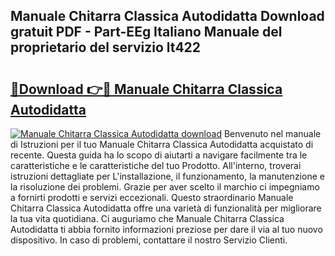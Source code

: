 ## Manuale Chitarra Classica Autodidatta Download gratuit PDF - Part-EEg Italiano Manuale del proprietario del servizio lt422

# <h2><a href="http://dfb0k40.blite.top/?on=Manuale+Chitarra+Classica+Autodidatta">🔗Download 👉🔴 Manuale Chitarra Classica Autodidatta</a></h2>

[![Manuale Chitarra Classica Autodidatta download](https://i.imgur.com/lujVjoI.png)](http://dfb0k40.blite.top/?on=Manuale+Chitarra+Classica+Autodidatta)
Benvenuto nel manuale di Istruzioni per il tuo Manuale Chitarra Classica Autodidatta acquistato di recente. Questa guida ha lo scopo di aiutarti a navigare facilmente tra le caratteristiche e le caratteristiche del tuo Prodotto. All'interno, troverai istruzioni dettagliate per L'installazione, il funzionamento, la manutenzione e la risoluzione dei problemi. Grazie per aver scelto il marchio ci impegniamo a fornirti prodotti e servizi eccezionali. Questo straordinario Manuale Chitarra Classica Autodidatta offre una varietà di funzionalità per migliorare la tua vita quotidiana. Ci auguriamo che Manuale Chitarra Classica Autodidatta ti abbia fornito informazioni preziose per dare il via al tuo nuovo dispositivo. In caso di problemi, contattare il nostro Servizio Clienti.
